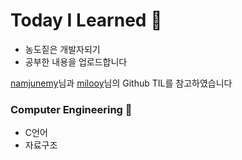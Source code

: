 # Today I Learned :seedling:

* 농도짙은 개발자되기 
* 공부한 내용을 업로드합니다


[namjunemy](https://github.com/namjunemy)님과 [milooy](https://github.com/milooy)님의 Github TIL를 참고하였습니다




###  Computer Engineering :whale:
* C언어
* 자료구조

